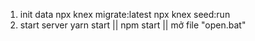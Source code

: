 1. init data
    npx knex migrate:latest
    npx knex seed:run
2. start server
    yarn start || npm start || mở file "open.bat"